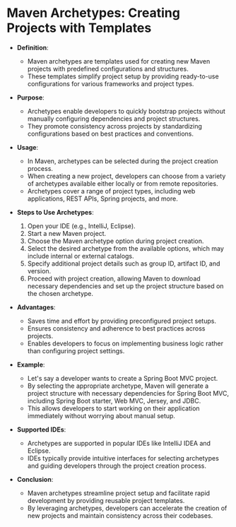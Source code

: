 # Maven Archetypes: Creating Projects with Templates

- **Definition**:

  - Maven archetypes are templates used for creating new Maven projects with predefined configurations and structures.
  - These templates simplify project setup by providing ready-to-use configurations for various frameworks and project types.

- **Purpose**:
  - Archetypes enable developers to quickly bootstrap projects without manually configuring dependencies and project structures.
  - They promote consistency across projects by standardizing configurations based on best practices and conventions.
- **Usage**:
  - In Maven, archetypes can be selected during the project creation process.
  - When creating a new project, developers can choose from a variety of archetypes available either locally or from remote repositories.
  - Archetypes cover a range of project types, including web applications, REST APIs, Spring projects, and more.
- **Steps to Use Archetypes**:

  1. Open your IDE (e.g., IntelliJ, Eclipse).
  2. Start a new Maven project.
  3. Choose the Maven archetype option during project creation.
  4. Select the desired archetype from the available options, which may include internal or external catalogs.
  5. Specify additional project details such as group ID, artifact ID, and version.
  6. Proceed with project creation, allowing Maven to download necessary dependencies and set up the project structure based on the chosen archetype.

- **Advantages**:

  - Saves time and effort by providing preconfigured project setups.
  - Ensures consistency and adherence to best practices across projects.
  - Enables developers to focus on implementing business logic rather than configuring project settings.

- **Example**:

  - Let's say a developer wants to create a Spring Boot MVC project.
  - By selecting the appropriate archetype, Maven will generate a project structure with necessary dependencies for Spring Boot MVC, including Spring Boot starter, Web MVC, Jersey, and JDBC.
  - This allows developers to start working on their application immediately without worrying about manual setup.

- **Supported IDEs**:

  - Archetypes are supported in popular IDEs like IntelliJ IDEA and Eclipse.
  - IDEs typically provide intuitive interfaces for selecting archetypes and guiding developers through the project creation process.

- **Conclusion**:
  - Maven archetypes streamline project setup and facilitate rapid development by providing reusable project templates.
  - By leveraging archetypes, developers can accelerate the creation of new projects and maintain consistency across their codebases.
